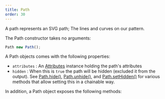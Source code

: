 ```yaml
---
title: Path
order: 30
---
```


A path represents an SVG path; The lines and curves on our pattern.

The Path constructor takes no arguments:

```js
Path new Path();
```

A Path objects comes with the following properties:

- `attributes` : An [Attributes](/reference/api/attributes) instance holding
  the path's attributes
- `hidden` : When this is `true` the path will be hidden (excluded it from the
  output).  See [Path.hide()](/reference/api/path/hide),
  [Path.unhide()](/reference/api/path/unhide), and
  [Path.setHidden()](/reference/api/path/sethidden) for various methods that
  allow setting this in a chainable way.

In addition, a Path object exposes the following methods:

<ReadMore list />
